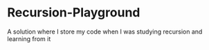 # Recursion-Playground
A solution where I store my code when I was studying recursion and learning from it
